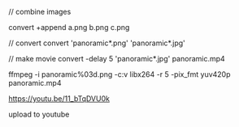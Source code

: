 // combine images

convert +append a.png b.png c.png

// convert
convert 'panoramic*.png' 'panoramic*.jpg'

// make movie
convert -delay 5 'panoramic*.jpg' panoramic.mp4


ffmpeg -i panoramic%03d.png -c:v libx264 -r 5 -pix_fmt yuv420p panoramic.mp4


https://youtu.be/11_bTqDVU0k


upload to youtube
